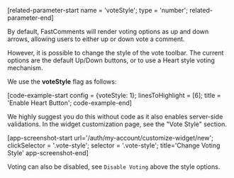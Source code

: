 [related-parameter-start name = 'voteStyle'; type = 'number'; related-parameter-end]

By default, FastComments will render voting options as up and down arrows, allowing users to either up or down vote a comment.

However, it is possible to change the style of the vote toolbar. The current options are the default Up/Down buttons, or to use a Heart style voting mechanism.

We use the **voteStyle** flag as follows:

[code-example-start config = {voteStyle: 1}; linesToHighlight = [6]; title = 'Enable Heart Button'; code-example-end]

We highly suggest you do this without code as it also enables server-side validations. In the widget customization page, see the "Vote Style" section.

[app-screenshot-start url='/auth/my-account/customize-widget/new'; clickSelector = '.vote-style'; selector = '.vote-style'; title='Change Voting Style' app-screenshot-end]

Voting can also be disabled, see `Disable Voting` above the style options.
